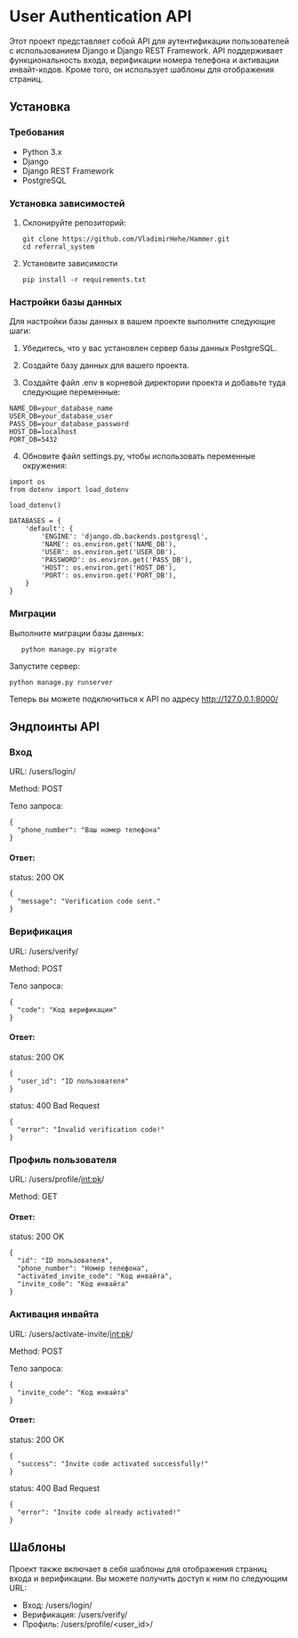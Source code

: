 # User Authentication API

Этот проект представляет собой API для аутентификации пользователей с использованием Django и Django REST Framework. API поддерживает функциональность входа, верификации номера телефона и активации инвайт-кодов. Кроме того, он использует шаблоны для отображения страниц.

## Установка

### Требования

- Python 3.x
- Django
- Django REST Framework
- PostgreSQL

### Установка зависимостей
1. Склонируйте репозиторий:

   ```
   git clone https://github.com/VladimirHehe/Hammer.git
   cd referral_system
   ```
2. Установите зависимости
    ```
   pip install -r requirements.txt
   ```
### Настройки базы данных
Для настройки базы данных в вашем проекте выполните следующие шаги:

1. Убедитесь, что у вас установлен сервер базы данных PostgreSQL.
2. Создайте базу данных для вашего проекта.

3. Создайте файл .env в корневой директории проекта и добавьте туда следующие переменные:
   
```
NAME_DB=your_database_name
USER_DB=your_database_user
PASS_DB=your_database_password
HOST_DB=localhost
PORT_DB=5432
   ```

4. Обновите файл settings.py, чтобы использовать переменные окружения:
   
```
import os
from dotenv import load_dotenv

load_dotenv()

DATABASES = {
    'default': {
        'ENGINE': 'django.db.backends.postgresql',
        'NAME': os.environ.get('NAME_DB'),
        'USER': os.environ.get('USER_DB'),
        'PASSWORD': os.environ.get('PASS_DB'),
        'HOST': os.environ.get('HOST_DB'),
        'PORT': os.environ.get('PORT_DB'),
    }
}
```

### Миграции

Выполните миграции базы данных:
```
   python manage.py migrate
   ```
 Запустите сервер:
   ```
   python manage.py runserver
   ```

Теперь вы можете подключиться к API по адресу http://127.0.0.1:8000/
## Эндпоинты API

### Вход
URL: /users/login/

Method: POST

Тело запроса: 

```
{
  "phone_number": "Ваш номер телефона"
}
```

#### Ответ:

status: 200 OK
```
{
  "message": "Verification code sent."
}
```

### Верификация

URL: /users/verify/

Method: POST

Тело запроса: 
```
{
  "code": "Код верификации"
}
```

#### Ответ:

status: 200 OK 
```
{
  "user_id": "ID пользователя"
}
```

status: 400 Bad Request

```
{
  "error": "Invalid verification code!"
}
```

### Профиль пользователя

URL: /users/profile/<int:pk>/ 

Method: GET

#### Ответ: 

status: 200 OK 

```
{
  "id": "ID пользователя",
  "phone_number": "Номер телефона",
  "activated_invite_code": "Код инвайта",
  "invite_code": "Код инвайта"
}
```

### Активация инвайта

URL: /users/activate-invite/<int:pk>/

Method: POST

Тело запроса: 

```
{
  "invite_code": "Код инвайта"
}
```

#### Ответ:

status: 200 OK 

```
{
  "success": "Invite code activated successfully!"
}
```

status: 400 Bad Request

```
{
  "error": "Invite code already activated!"
}
```

## Шаблоны 

Проект также включает в себя шаблоны для отображения страниц входа и верификации. Вы можете получить доступ к ним по следующим URL:

- Вход: /users/login/
- Верификация: /users/verify/
- Профиль: /users/profile/<user_id>/